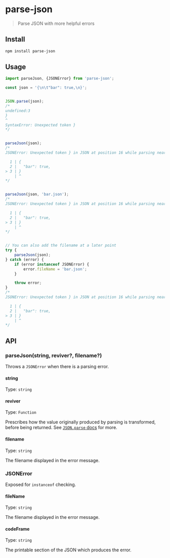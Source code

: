 # parse-json

> Parse JSON with more helpful errors

## Install

```sh
npm install parse-json
```

## Usage

```js
import parseJson, {JSONError} from 'parse-json';

const json = '{\n\t"bar": true,\n}';


JSON.parse(json);
/*
undefined:3
}
^
SyntaxError: Unexpected token }
*/


parseJson(json);
/*
JSONError: Unexpected token } in JSON at position 16 while parsing near '{      "bar": true,}'

  1 | {
  2 |   "bar": true,
> 3 | }
    | ^
*/


parseJson(json, 'bar.json');
/*
JSONError: Unexpected token } in JSON at position 16 while parsing near '{      "bar": true,}' in bar.json

  1 | {
  2 |   "bar": true,
> 3 | }
    | ^
*/


// You can also add the filename at a later point
try {
	parseJson(json);
} catch (error) {
	if (error instanceof JSONError) {
		error.fileName = 'bar.json';
	}

	throw error;
}
/*
JSONError: Unexpected token } in JSON at position 16 while parsing near '{      "bar": true,}' in bar.json

  1 | {
  2 |   "bar": true,
> 3 | }
    | ^
*/
```

## API

### parseJson(string, reviver?, filename?)

Throws a `JSONError` when there is a parsing error.

#### string

Type: `string`

#### reviver

Type: `Function`

Prescribes how the value originally produced by parsing is transformed, before being returned. See [`JSON.parse` docs](https://developer.mozilla.org/en-US/docs/Web/JavaScript/Reference/Global_Objects/JSON/parse#Using_the_reviver_parameter
) for more.

#### filename

Type: `string`

The filename displayed in the error message.

### JSONError

Exposed for `instanceof` checking.

#### fileName

Type: `string`

The filename displayed in the error message.

#### codeFrame

Type: `string`

The printable section of the JSON which produces the error.
